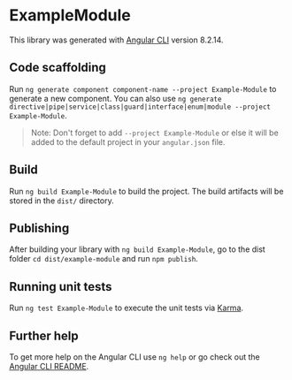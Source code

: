 # ExampleModule

This library was generated with [Angular CLI](https://github.com/angular/angular-cli) version 8.2.14.

## Code scaffolding

Run `ng generate component component-name --project Example-Module` to generate a new component. You can also use `ng generate directive|pipe|service|class|guard|interface|enum|module --project Example-Module`.
> Note: Don't forget to add `--project Example-Module` or else it will be added to the default project in your `angular.json` file. 

## Build

Run `ng build Example-Module` to build the project. The build artifacts will be stored in the `dist/` directory.

## Publishing

After building your library with `ng build Example-Module`, go to the dist folder `cd dist/example-module` and run `npm publish`.

## Running unit tests

Run `ng test Example-Module` to execute the unit tests via [Karma](https://karma-runner.github.io).

## Further help

To get more help on the Angular CLI use `ng help` or go check out the [Angular CLI README](https://github.com/angular/angular-cli/blob/master/README.md).
